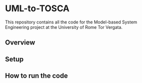 # UML-to-TOSCA

This repository contains all the code for the Model-based System Engineering project at the University of Rome Tor Vergata. 

## Overview

## Setup 

## How to run the code 
